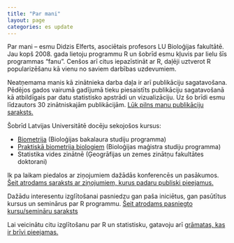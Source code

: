 ```yaml
---
title: "Par mani"
layout: page
categories: es update
---
```


Par mani – esmu Didzis Elferts, asociētais profesors LU Bioloģijas fakultātē. Jau kopš 2008. gada lietoju programmu R un šobrīd esmu kļuvis par lielu šīs programmas “fanu”. Cenšos arī citus iepazīstināt ar R, daļēji uztverot R popularizēšanu kā vienu no saviem darbības uzdevumiem.

Neatņemama manis kā zinātnieka darba daļa ir arī publikāciju sagatavošana. Pēdējos gados vairumā gadījumā tieku piesaistīts publikāciju sagatavošanā kā atbildīgais par datu statistisko apstrādi un vizualizāciju. 
Uz šo brīdi esmu līdzautors 30 zinātniskajām publikācijām. [Lūk pilns manu publikāciju saraksts.](publikacijas.html)

Šobrīd Latvijas Universitātē docēju sekojošos kursus:

* [Biometrija](http://www.lu.lv/gribustudet/katalogs/kursu-katalogs/?user_phpfileexecutor_pi1%5Bcourse_id%5D=2BIO2309) (Bioloģijas bakalaura studiju programma)
* [Praktiskā biometrija biologiem](http://www.lu.lv/gribustudet/katalogs/kursu-katalogs/?user_phpfileexecutor_pi1%5Bcourse_id%5D=2BIO5305) (Bioloģijas maģistra studiju programma)
* Statistika vides zinātnē (Ģeogrāfijas un zemes zinātņu fakultātes doktorani)


Ik pa laikam piedalos ar ziņojumiem dažādās konferencēs un pasākumos. [Šeit atrodams saraksts ar ziņojumiem, kurus padaru publiski pieejamus.](zinojumi.html) 

Dažādu interesentu izglītošanai pasniedzu gan paša iniciētus, gan pasūtītus kursus un seminārus par R programmu. [Šeit atrodams pasniegto kursu/semināru saraksts](kursi.html)

Lai veicinātu citu izglītošanu par R un statistisku, gatavoju arī [grāmatas, kas ir brīvi pieejamas.](gramatas.html)

